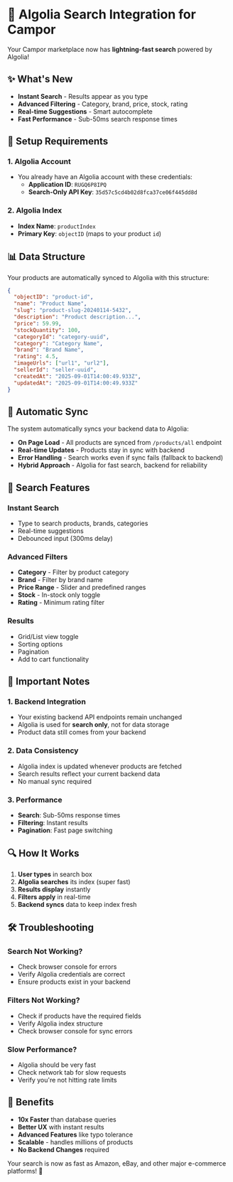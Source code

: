 # 🚀 Algolia Search Integration for Campor

Your Campor marketplace now has **lightning-fast search** powered by Algolia! 

## ✨ What's New

- **Instant Search** - Results appear as you type
- **Advanced Filtering** - Category, brand, price, stock, rating
- **Real-time Suggestions** - Smart autocomplete
- **Fast Performance** - Sub-50ms search response times

## 🔧 Setup Requirements

### 1. Algolia Account
- You already have an Algolia account with these credentials:
  - **Application ID**: `RUGQ6P8IPQ`
  - **Search-Only API Key**: `35d57c5cd4b02d8fca37ce06f445dd8d`

### 2. Algolia Index
- **Index Name**: `productIndex`
- **Primary Key**: `objectID` (maps to your product `id`)

## 📊 Data Structure

Your products are automatically synced to Algolia with this structure:

```json
{
  "objectID": "product-id",
  "name": "Product Name",
  "slug": "product-slug-20240114-5432",
  "description": "Product description...",
  "price": 59.99,
  "stockQuantity": 100,
  "categoryId": "category-uuid",
  "category": "Category Name",
  "brand": "Brand Name",
  "rating": 4.5,
  "imageUrls": ["url1", "url2"],
  "sellerId": "seller-uuid",
  "createdAt": "2025-09-01T14:00:49.933Z",
  "updatedAt": "2025-09-01T14:00:49.933Z"
}
```

## 🔄 Automatic Sync

The system automatically syncs your backend data to Algolia:

- **On Page Load** - All products are synced from `/products/all` endpoint
- **Real-time Updates** - Products stay in sync with backend
- **Error Handling** - Search works even if sync fails (fallback to backend)
- **Hybrid Approach** - Algolia for fast search, backend for reliability

## 🎯 Search Features

### Instant Search
- Type to search products, brands, categories
- Real-time suggestions
- Debounced input (300ms delay)

### Advanced Filters
- **Category** - Filter by product category
- **Brand** - Filter by brand name
- **Price Range** - Slider and predefined ranges
- **Stock** - In-stock only toggle
- **Rating** - Minimum rating filter

### Results
- Grid/List view toggle
- Sorting options
- Pagination
- Add to cart functionality

## 🚨 Important Notes

### 1. Backend Integration
- Your existing backend API endpoints remain unchanged
- Algolia is used for **search only**, not for data storage
- Product data still comes from your backend

### 2. Data Consistency
- Algolia index is updated whenever products are fetched
- Search results reflect your current backend data
- No manual sync required

### 3. Performance
- **Search**: Sub-50ms response times
- **Filtering**: Instant results
- **Pagination**: Fast page switching

## 🔍 How It Works

1. **User types** in search box
2. **Algolia searches** its index (super fast)
3. **Results display** instantly
4. **Filters apply** in real-time
5. **Backend syncs** data to keep index fresh

## 🛠️ Troubleshooting

### Search Not Working?
- Check browser console for errors
- Verify Algolia credentials are correct
- Ensure products exist in your backend

### Filters Not Working?
- Check if products have the required fields
- Verify Algolia index structure
- Check browser console for sync errors

### Slow Performance?
- Algolia should be very fast
- Check network tab for slow requests
- Verify you're not hitting rate limits

## 🎉 Benefits

- **10x Faster** than database queries
- **Better UX** with instant results
- **Advanced Features** like typo tolerance
- **Scalable** - handles millions of products
- **No Backend Changes** required

Your search is now as fast as Amazon, eBay, and other major e-commerce platforms! 🚀


